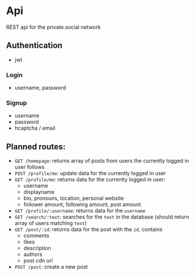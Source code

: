 # Api

REST api for the private.social network

## Authentication

- jwt

### Login

- username, password

### Signup

- username
- password
- hcaptcha / email

## Planned routes:

- `GET /homepage`: returns array of posts from users the currently logged in user follows
- `POST /profile/me`: update data for the currently logged in user
- `GET /profile/me`: returns data for the currently logged in user:
  - username
  - displayname
  - bio, pronouns, location, personal website
  - follower amount, following amount, post amount
- `GET /profile/:username`: returns data for the `username`
- `GET /search/:text`: searches for the `text` in the database (should return array of users matching `text`)
- `GET /post/:id`: returns data for the post with the `id`, contains
  - comments
  - likes
  - description
  - authors
  - post cdn url
- `POST /post`: create a new post
